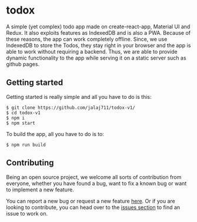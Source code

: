 # todox

A simple (yet complex) todo app made on create-react-app, Material UI and Redux.
It also exploits features as IndexedDB and is also a PWA. Because of these reasons, the app can work completely offline. 
Since, we use IndexedDB to store the Todos, they stay right in your browser and the app is able to work without requiring a backend. 
Thus, we are able to provide dynamic functionality to the app while serving it on a static server such as github pages.

## Getting started

Getting started is really simple and all you have to do is this:

```
$ git clone https://github.com/jalaj711/todox-v1/
$ cd todox-v1
$ npm i
$ npm start
```

To build the app, all you have to do is to:

```
$ npm run build
```

## Contributing

Being an open source project, we welcome all sorts of contribution from everyone, whether you have found a bug, want to fix a known bug or want to implement a new feature.

You can report a new bug or request a new feature [here](https://github.com/jalaj711/todox-v1/issues/new/choose). Or if you are looking to contribute, you can head over to the [issues section](https://github.com/jalaj711/todox-v1/issues) to find an issue to work on.
